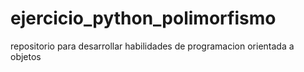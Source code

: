 # ejercicio_python_polimorfismo
repositorio para desarrollar habilidades de programacion orientada a objetos
